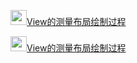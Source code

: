 <img src="https://github.com/byteflys/my-favorites/assets/168255750/c6d5bc36-931d-4545-a75a-8d15f7e9ee52" width="26" height="24"/>[View的测量布局绘制过程](https://juejin.cn/post/6984417565279797262)

<img src="https://github.com/byteflys/my-favorites/assets/168255750/c6d5bc36-931d-4545-a75a-8d15f7e9ee52" width="26" height="24"/>[View的测量布局绘制过程](https://juejin.cn/post/6984417565279797262)
